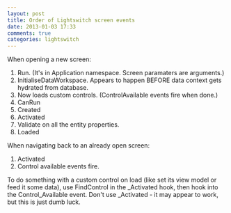 ```yaml
---
layout: post
title: Order of Lightswitch screen events
date: 2013-01-03 17:33
comments: true
categories: lightswitch
---
```


When opening a new screen:

1. Run.  (It's in Application namespace.  Screen paramaters are arguments.)
1. InitialiseDataWorkspace.  Appears to happen BEFORE data context gets hydrated from database.
1. Now loads custom controls. (ControlAvailable events fire when done.)
1. CanRun
1. Created
1. Activated 
1. Validate on all the entity properties.
1. Loaded

When navigating back to an already open screen:

1. Activated
2. Control available events fire.

To do something with a custom control on load (like set its view model or feed it some data), use FindControl in the _Activated hook, then hook into the Control_Available event.  Don't use _Activated - it may appear to work, but this is just dumb luck.
